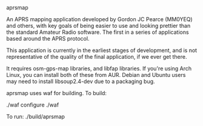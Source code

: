 aprsmap

An APRS mapping application developed by Gordon JC Pearce (MM0YEQ) and
others, with key goals of being easier to use and looking prettier
than the standard Amateur Radio software. The first in a series of
applications based around the APRS protocol.

This application is currently in the earliest stages of development, and
is not representative of the quality of the final application, if we
ever get there.

It requires osm-gps-map libraries, and libfap libraries. If you're using
Arch Linux, you can install both of these from AUR. Debian and Ubuntu
users may need to install libsoup2.4-dev due to a packaging bug.

aprsmap uses waf for building. To build:

./waf configure
./waf

To run:
./build/aprsmap
